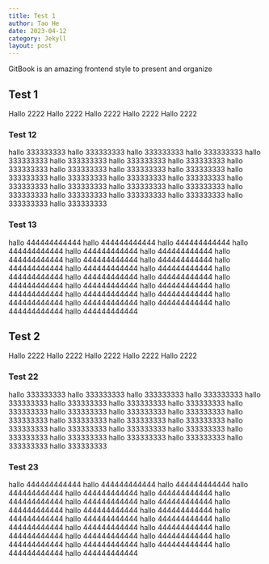 ```yaml
---
title: Test 1
author: Tao He
date: 2023-04-12
category: Jekyll
layout: post
---
```


GitBook is an amazing frontend style to present and organize

## Test 1
Hallo 2222
Hallo 2222
Hallo 2222
Hallo 2222
Hallo 2222
### Test 12
hallo 333333333
hallo 333333333
hallo 333333333
hallo 333333333
hallo 333333333
hallo 333333333
hallo 333333333
hallo 333333333
hallo 333333333
hallo 333333333
hallo 333333333
hallo 333333333
hallo 333333333
hallo 333333333
hallo 333333333
hallo 333333333
hallo 333333333
hallo 333333333
hallo 333333333
hallo 333333333
hallo 333333333
hallo 333333333
hallo 333333333
hallo 333333333
hallo 333333333
hallo 333333333
### Test 13
hallo 444444444444
hallo 444444444444
hallo 444444444444
hallo 444444444444
hallo 444444444444
hallo 444444444444
hallo 444444444444
hallo 444444444444
hallo 444444444444
hallo 444444444444
hallo 444444444444
hallo 444444444444
hallo 444444444444
hallo 444444444444
hallo 444444444444
hallo 444444444444
hallo 444444444444
hallo 444444444444
hallo 444444444444
hallo 444444444444
hallo 444444444444
hallo 444444444444
hallo 444444444444
hallo 444444444444
hallo 444444444444
hallo 444444444444
## Test 2
Hallo 2222
Hallo 2222
Hallo 2222
Hallo 2222
Hallo 2222
### Test 22
hallo 333333333
hallo 333333333
hallo 333333333
hallo 333333333
hallo 333333333
hallo 333333333
hallo 333333333
hallo 333333333
hallo 333333333
hallo 333333333
hallo 333333333
hallo 333333333
hallo 333333333
hallo 333333333
hallo 333333333
hallo 333333333
hallo 333333333
hallo 333333333
hallo 333333333
hallo 333333333
hallo 333333333
hallo 333333333
hallo 333333333
hallo 333333333
hallo 333333333
hallo 333333333
### Test 23
hallo 444444444444
hallo 444444444444
hallo 444444444444
hallo 444444444444
hallo 444444444444
hallo 444444444444
hallo 444444444444
hallo 444444444444
hallo 444444444444
hallo 444444444444
hallo 444444444444
hallo 444444444444
hallo 444444444444
hallo 444444444444
hallo 444444444444
hallo 444444444444
hallo 444444444444
hallo 444444444444
hallo 444444444444
hallo 444444444444
hallo 444444444444
hallo 444444444444
hallo 444444444444
hallo 444444444444
hallo 444444444444
hallo 444444444444